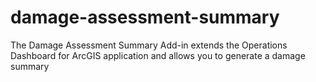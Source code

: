 # damage-assessment-summary
The Damage Assessment Summary Add-in extends the Operations Dashboard for ArcGIS application and allows you to generate a damage summary
